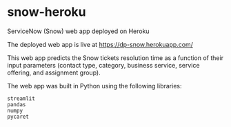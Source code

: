 # snow-heroku
ServiceNow (Snow) web app deployed on Heroku

The deployed web app is live at https://dp-snow.herokuapp.com/

This web app predicts the Snow tickets resolution time as a function of their input parameters (contact type, category, business service, service offering, and assignment group).

The web app was built in Python using the following libraries:

    streamlit
    pandas
    numpy
    pycaret
